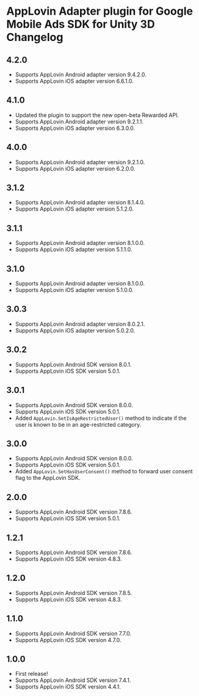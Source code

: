# AppLovin Adapter plugin for Google Mobile Ads SDK for Unity 3D Changelog

## 4.2.0
- Supports AppLovin Android adapter version 9.4.2.0.
- Supports AppLovin iOS adapter version 6.6.1.0.

## 4.1.0
- Updated the plugin to support the new open-beta Rewarded API.
- Supports AppLovin Android adapter version 9.2.1.1.
- Supports AppLovin iOS adapter version 6.3.0.0.

## 4.0.0
- Supports AppLovin Android adapter version 9.2.1.0.
- Supports AppLovin iOS adapter version 6.2.0.0.

## 3.1.2
- Supports AppLovin Android adapter version 8.1.4.0.
- Supports AppLovin iOS adapter version 5.1.2.0.

## 3.1.1
- Supports AppLovin Android adapter version 8.1.0.0.
- Supports AppLovin iOS adapter version 5.1.1.0.

## 3.1.0
- Supports AppLovin Android adapter version 8.1.0.0.
- Supports AppLovin iOS adapter version 5.1.0.0.

## 3.0.3
- Supports AppLovin Android adapter version 8.0.2.1.
- Supports AppLovin iOS adapter version 5.0.2.0.

## 3.0.2
- Supports AppLovin Android SDK version 8.0.1.
- Supports AppLovin iOS SDK version 5.0.1.

## 3.0.1
- Supports AppLovin Android SDK version 8.0.0.
- Supports AppLovin iOS SDK version 5.0.1.
- Added `AppLovin.SetIsAgeRestrictedUser()` method to indicate if the user is known to be in an age-restricted category.

## 3.0.0
- Supports AppLovin Android SDK version 8.0.0.
- Supports AppLovin iOS SDK version 5.0.1.
- Added `AppLovin.SetHasUserConsent()` method to forward user consent flag to the AppLovin SDK.

## 2.0.0
- Supports AppLovin Android SDK version 7.8.6.
- Supports AppLovin iOS SDK version 5.0.1.

## 1.2.1
- Supports AppLovin Android SDK version 7.8.6.
- Supports AppLovin iOS SDK version 4.8.3.

## 1.2.0
- Supports AppLovin Android SDK version 7.8.5.
- Supports AppLovin iOS SDK version 4.8.3.

## 1.1.0
- Supports AppLovin Android SDK version 7.7.0.
- Supports AppLovin iOS SDK version 4.7.0.

## 1.0.0

- First release!
- Supports AppLovin Android SDK version 7.4.1.
- Supports AppLovin iOS SDK version 4.4.1.
